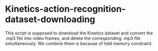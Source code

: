 # Kinetics-action-recognition-dataset-downloading
This script is supposed to download the Kinetics dataset and convert the .mp3 file into video frames, and delete the corresponding .mp3 file simultaneously. We combine them is because of hdd memory constraint. 
